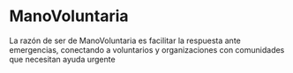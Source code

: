 # ManoVoluntaria
La razón de ser de ManoVoluntaria es facilitar la respuesta ante emergencias, conectando a voluntarios y organizaciones con comunidades que necesitan ayuda urgente 
